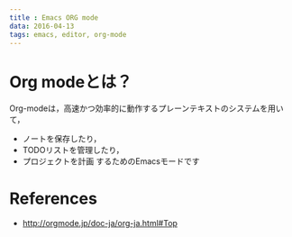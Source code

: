 ```yaml
---
title : Emacs ORG mode
data: 2016-04-13
tags: emacs, editor, org-mode
---
```


# Org modeとは？

Org-modeは，高速かつ効率的に動作するプレーンテキストのシステムを用いて，
+ ノートを保存したり，
+ TODOリストを管理したり，
+ プロジェクトを計画
するためのEmacsモードです

# References

+ <http://orgmode.jp/doc-ja/org-ja.html#Top>
